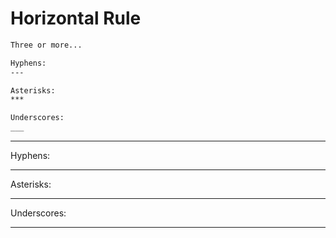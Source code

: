 # Horizontal Rule

```markdown
Three or more...

Hyphens:
---

Asterisks:
***

Underscores:
___
```

---

Hyphens:

---

Asterisks:

***

Underscores:
___